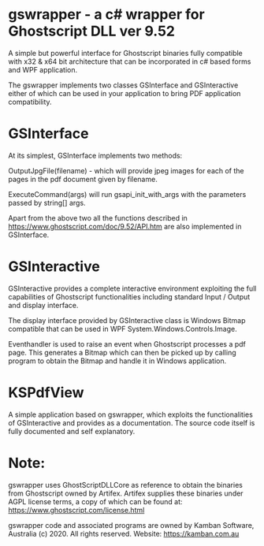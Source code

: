 # gswrapper - a c# wrapper for Ghostscript DLL ver 9.52
A simple but powerful interface for Ghostscript binaries fully compatible with x32 & x64 bit architecture that can be incorporated in c# based forms and WPF application.

The gswrapper implements two classes GSInterface and GSInteractive either of which can be used in your application to bring PDF application compatibility.

# GSInterface
At its simplest, GSInterface implements two methods:

  OutputJpgFile(filename) - which will provide jpeg images for each of the pages in the pdf document given by filename.
  
  ExecuteCommand(args) will run gsapi_init_with_args with the parameters passed by string[] args. 
  
 Apart from the above two all the functions described in https://www.ghostscript.com/doc/9.52/API.htm are also implemented in GSInterface.
 
 # GSInteractive
 GSInteractive provides a complete interactive environment exploiting the full capabilities of Ghostscript functionalities including standard Input / Output and display interface.
 
 The display interface provided by GSInteractive class is Windows Bitmap compatible that can be used in WPF System.Windows.Controls.Image.
 
 Eventhandler is used to raise an event when Ghostscript processes a pdf page. This generates a Bitmap which can then be picked up by calling program to obtain the Bitmap and handle it in Windows application.

# KSPdfView
A simple application based on gswrapper, which exploits the functionalities of GSInteractive and provides as a documentation. The source code itself is fully documented and self explanatory.

# Note:
gswrapper uses GhostScriptDLLCore as reference to obtain the binaries from Ghostscript owned by Artifex.
Artifex supplies these binaries under AGPL license terms, a copy of which can be found at: https://www.ghostscript.com/license.html

gswrapper code and associated programs are owned by Kamban Software, Australia (c) 2020. All rights reserved. Website: https://kamban.com.au

